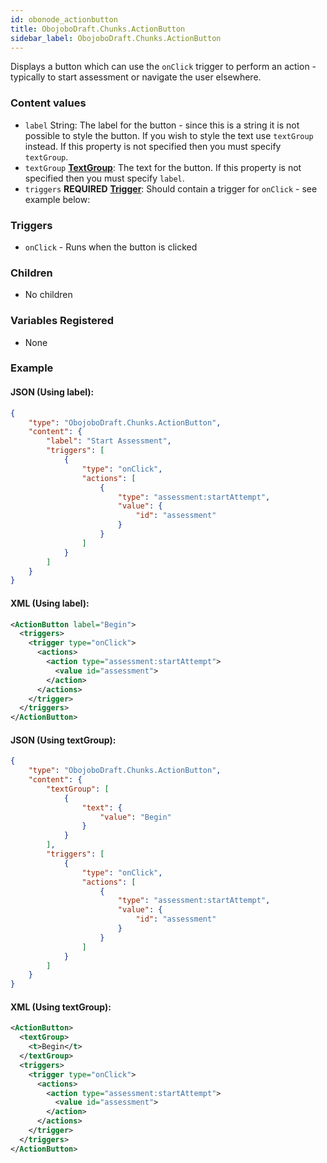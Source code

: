 ```yaml
---
id: obonode_actionbutton
title: ObojoboDraft.Chunks.ActionButton
sidebar_label: ObojoboDraft.Chunks.ActionButton
---
```


Displays a button which can use the `onClick` trigger to perform an action - typically to start assessment or navigate the user elsewhere.

### Content values

* `label` String: The label for the button - since this is a string it is not possible to style the button. If you wish to style the text use `textGroup` instead. If this property is not specified then you must specify `textGroup`.
* `textGroup` **[TextGroup](content_textgroup.md)**: The text for the button. If this property is not specified then you must specify `label`.
* `triggers` **REQUIRED** **[Trigger](content_trigger)**: Should contain a trigger for `onClick` - see example below:

### Triggers

* `onClick` - Runs when the button is clicked

### Children

* No children

### Variables Registered

* None

### Example

#### JSON (Using label):

```json
{
	"type": "ObojoboDraft.Chunks.ActionButton",
	"content": {
		"label": "Start Assessment",
		"triggers": [
			{
				"type": "onClick",
				"actions": [
					{
						"type": "assessment:startAttempt",
						"value": {
							"id": "assessment"
						}
					}
				]
			}
		]
	}
}
```

#### XML (Using label):

```xml
<ActionButton label="Begin">
  <triggers>
    <trigger type="onClick">
      <actions>
        <action type="assessment:startAttempt">
          <value id="assessment">
        </action>
      </actions>
    </trigger>
  </triggers>
</ActionButton>
```

#### JSON (Using textGroup):

```json
{
	"type": "ObojoboDraft.Chunks.ActionButton",
	"content": {
		"textGroup": [
			{
				"text": {
					"value": "Begin"
				}
			}
		],
		"triggers": [
			{
				"type": "onClick",
				"actions": [
					{
						"type": "assessment:startAttempt",
						"value": {
							"id": "assessment"
						}
					}
				]
			}
		]
	}
}
```

#### XML (Using textGroup):

```xml
<ActionButton>
  <textGroup>
    <t>Begin</t>
  </textGroup>
  <triggers>
    <trigger type="onClick">
      <actions>
        <action type="assessment:startAttempt">
          <value id="assessment">
        </action>
      </actions>
    </trigger>
  </triggers>
</ActionButton>
```
